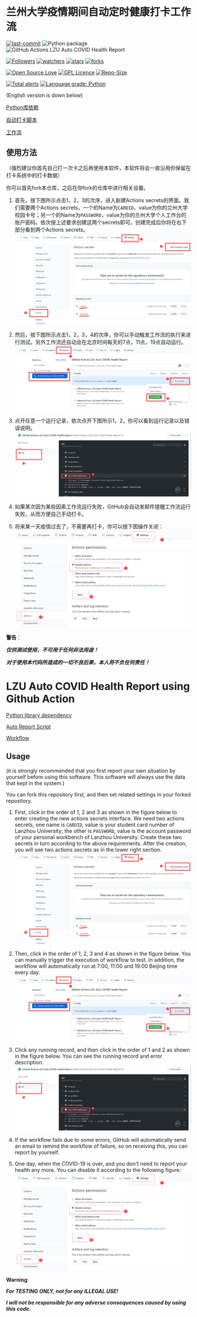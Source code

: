 
# 兰州大学疫情期间自动定时健康打卡工作流

[![last-commit](https://img.shields.io/github/last-commit/HollowMan6/LZU-Auto-COVID-Health-Report)](../../graphs/commit-activity)
![Python package](../../workflows/Python%20package/badge.svg)
![GitHub Actions LZU Auto COVID Health Report](../../workflows/GitHub%20Actions%20LZU%20Auto%20COVID%20Health%20Report/badge.svg)

[![Followers](https://img.shields.io/github/followers/HollowMan6?style=social)](https://github.com/HollowMan6?tab=followers)
[![watchers](https://img.shields.io/github/watchers/HollowMan6/LZU-Auto-COVID-Health-Report?style=social)](../../watchers)
[![stars](https://img.shields.io/github/stars/HollowMan6/LZU-Auto-COVID-Health-Report?style=social)](../../stargazers)
[![forks](https://img.shields.io/github/forks/HollowMan6/LZU-Auto-COVID-Health-Report?style=social)](../../network/members)

[![Open Source Love](https://img.shields.io/badge/-%E2%9D%A4%20Open%20Source-Green?style=flat-square&logo=Github&logoColor=white&link=https://hollowman6.github.io/fund.html)](https://hollowman6.github.io/fund.html)
[![GPL Licence](https://img.shields.io/badge/license-GPL-blue)](https://opensource.org/licenses/GPL-3.0/)
[![Repo-Size](https://img.shields.io/github/repo-size/HollowMan6/LZU-Auto-COVID-Health-Report.svg)](../../archive/master.zip)

[![Total alerts](https://img.shields.io/lgtm/alerts/g/HollowMan6/LZU-Auto-COVID-Health-Report.svg?logo=lgtm&logoWidth=18)](https://lgtm.com/projects/g/HollowMan6/LZU-Auto-COVID-Health-Report/alerts/)
[![Language grade: Python](https://img.shields.io/lgtm/grade/python/g/HollowMan6/LZU-Auto-COVID-Health-Report.svg?logo=lgtm&logoWidth=18)](https://lgtm.com/projects/g/HollowMan6/LZU-Auto-COVID-Health-Report/context:python)

(English version is down below)

[Python库依赖](../../network/dependencies)

[自动打卡脚本](LZU-Auto-COVID-Health-Report.py)

[工作流](.github/workflows/autoreport.yml)

## 使用方法

（强烈建议你首先自己打一次卡之后再使用本软件，本软件将会一直沿用你保留在打卡系统中的打卡数据）

你可以首先fork本仓库，之后在你fork的仓库中进行相关设置。

1. 首先，按下图所示点击1，2，3的次序，进入新建Actions secrets的界面。我们需要两个Actions secrets，一个的Name为`CARDID`，value为你的兰州大学校园卡号；另一个的Name为`PASSWORD`，value为你的兰州大学个人工作台的账户密码。依次按上述要求创建这两个secrets即可。创建完成后你将在右下部分看到两个Actions secrets。
![](img/secrets.png)

2. 然后，按下图所示点击1，2，3，4的次序，你可以手动触发工作流的执行来进行测试。另外工作流还自动会在北京时间每天的7点，11点，19点自动运行。
![](img/workflow.png)

3. 点开任意一个运行记录，依次点开下图所示1，2，你可以看到运行记录以及错误说明。
![](img/run.png)

4. 如果某次因为某些因素工作流运行失败，GitHub会自动发邮件提醒工作流运行失败，从而方便自己手动打卡。

5. 将来某一天疫情过去了，不需要再打卡，你可以按下图操作关闭：
![](img/cancel.png)


**警告**：

***仅供测试使用，不可用于任何非法用途！***

***对于使用本代码所造成的一切不良后果，本人将不负任何责任！***
# LZU Auto COVID Health Report using Github Action

[Python library dependency](../../network/dependencies)

[Auto Report Script](LZU-Auto-COVID-Health-Report.py)

[Workflow](.github/workflows/autoreport.yml)

## Usage

(it is strongly recommended that you first report your own situation by yourself before using this software. This software will always use the data that kept in the system.)

You can fork this repository first, and then set related settings in your forked repository.

1. First, click in the order of 1, 2 and 3 as shown in the figure below to enter creating the new actions secrets interface. We need two actions secrets, one name is `CARDID`, value is your student card number of Lanzhou University; the other is `PASSWORD`, value is the account password of your personal workbench of Lanzhou University. Create these two secrets in turn according to the above requirements. After the creation, you will see two actions secrets as in the lower right section.
![](img/secrets.png)

2. Then, click in the order of 1, 2, 3 and 4 as shown in the figure below. You can manually trigger the execution of workflow to test. In addition, the workflow will automatically run at 7:00, 11:00 and 19:00 Beijing time every day.
![](img/workflow.png)

3. Click any running record, and then click in the order of 1 and 2 as shown in the figure below. You can see the running record and error description.
![](img/run.png)

4. If the workflow fails due to some errors, GitHub will automatically send an email to remind the workflow of failure, so on receiving this, you can report by yourself.

5. One day, when the COVID-19 is over, and you don't need to report your health any more. You can disable it according to the following figure:
![](img/cancel.png)

**Warning**:

***For TESTING ONLY, not for any ILLEGAL USE!***

***I will not be responsible for any adverse consequences caused by using this code.***
